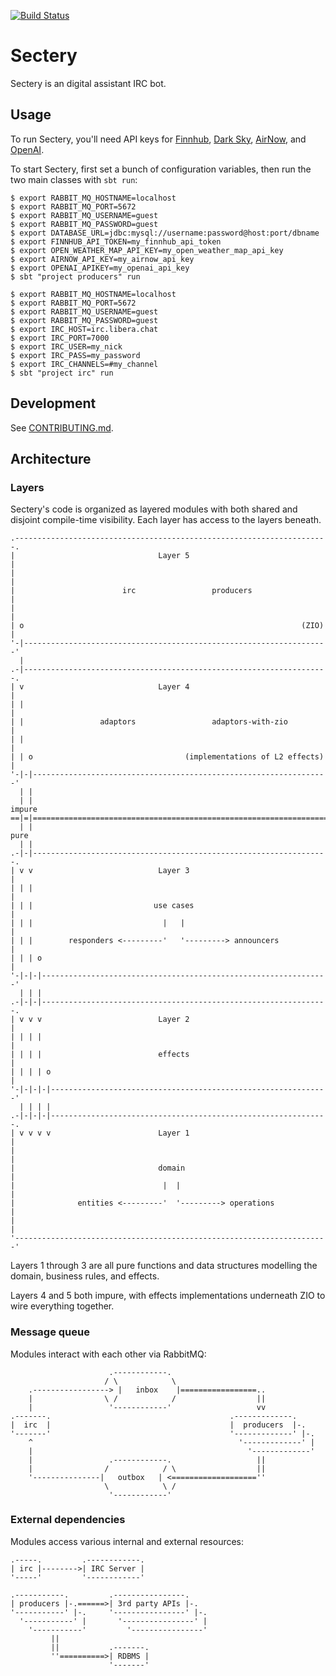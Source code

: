 [![Build Status][build-badge]][build-link]

[build-badge]: https://github.com/earldouglas/sectery/workflows/build/badge.svg "Build Status"
[build-link]: https://github.com/earldouglas/sectery/actions "GitHub Actions"

# Sectery

Sectery is an digital assistant IRC bot.

## Usage

To run Sectery, you'll need API keys for
[Finnhub](https://finnhub.io/docs/api), [Dark
Sky](https://darksky.net/dev), [AirNow](https://docs.airnowapi.org/),
and [OpenAI](https://platform.openai.com/docs/quickstart/api-keys).

To start Sectery, first set a bunch of configuration variables, then run
the two main classes with `sbt run`:

```
$ export RABBIT_MQ_HOSTNAME=localhost
$ export RABBIT_MQ_PORT=5672
$ export RABBIT_MQ_USERNAME=guest
$ export RABBIT_MQ_PASSWORD=guest
$ export DATABASE_URL=jdbc:mysql://username:password@host:port/dbname
$ export FINNHUB_API_TOKEN=my_finnhub_api_token
$ export OPEN_WEATHER_MAP_API_KEY=my_open_weather_map_api_key
$ export AIRNOW_API_KEY=my_airnow_api_key
$ export OPENAI_APIKEY=my_openai_api_key
$ sbt "project producers" run
```

```
$ export RABBIT_MQ_HOSTNAME=localhost
$ export RABBIT_MQ_PORT=5672
$ export RABBIT_MQ_USERNAME=guest
$ export RABBIT_MQ_PASSWORD=guest
$ export IRC_HOST=irc.libera.chat
$ export IRC_PORT=7000
$ export IRC_USER=my_nick
$ export IRC_PASS=my_password
$ export IRC_CHANNELS=#my_channel
$ sbt "project irc" run
```

## Development

See [CONTRIBUTING.md](CONTRIBUTING.md).

## Architecture

### Layers

Sectery's code is organized as layered modules with both shared and
disjoint compile-time visibility.  Each layer has access to the layers
beneath.

```
.----------------------------------------------------------------------.
|                                Layer 5                               |
|                                                                      |
|                        irc                 producers                 |
|                                                                      |
| o                                                              (ZIO) |
'-|--------------------------------------------------------------------'
  |
.-|--------------------------------------------------------------------.
| v                              Layer 4                               |
| |                                                                    |
| |                 adaptors                 adaptors-with-zio         |
| |                                                                    |
| | o                                  (implementations of L2 effects) |
'-|-|------------------------------------------------------------------'
  | |
  | |                                                             impure
==|=|===================================================================
  | |                                                               pure
  | |
.-|-|------------------------------------------------------------------.
| v v                            Layer 3                               |
| | |                                                                  |
| | |                           use cases                              |
| | |                             |   |                                |
| | |        responders <---------'   '---------> announcers           |
| | | o                                                                |
'-|-|-|----------------------------------------------------------------'
  | | |
.-|-|-|----------------------------------------------------------------.
| v v v                          Layer 2                               |
| | | |                                                                |
| | | |                          effects                               |
| | | | o                                                              |
'-|-|-|-|--------------------------------------------------------------'
  | | | |
.-|-|-|-|--------------------------------------------------------------.
| v v v v                        Layer 1                               |
|                                                                      |
|                                domain                                |
|                                 |  |                                 |
|              entities <---------'  '---------> operations            |
|                                                                      |
'----------------------------------------------------------------------'
```

Layers 1 through 3 are all pure functions and data structures modelling
the domain, business rules, and effects.

Layers 4 and 5 both impure, with effects implementations underneath ZIO
to wire everything together.

### Message queue

Modules interact with each other via RabbitMQ:

```
                      .------------.
                     / \            \
    .-----------------> |   inbox    |=================..
    |                \ /            /                  ||
    |                 '------------'                   vv
.-------.                                        .-------------.
|  irc  |                                        |  producers  |-.
'-------'                                        '-------------' |-.
    ^                                              '-------------' |
    |                                                '-------------'
    |                 .------------.                   ||
    |                /            / \                  ||
    '---------------|   outbox   | <===================''
                     \            \ /
                      '------------'
```

### External dependencies

Modules access various internal and external resources:

```
.-----.         .------------.
| irc |-------->| IRC Server |
'-----'         '------------'

.-----------.         .----------------.
| producers |-.======>| 3rd party APIs |-.
'-----------' |-.     '----------------' |-.
  '-----------' |       '----------------' |
    '-----------'         '----------------'
         ||
         ||           .-------.
         ''==========>| RDBMS |
                      '-------'
```

